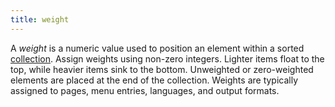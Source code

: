 ```yaml
---
title: weight
---
```


A _weight_ is a numeric value used to position an element within a sorted [collection](g). Assign weights using non-zero integers. Lighter items float to the top, while heavier items sink to the bottom. Unweighted or zero-weighted elements are placed at the end of the collection. Weights are typically assigned to pages, menu entries, languages, and output formats.
